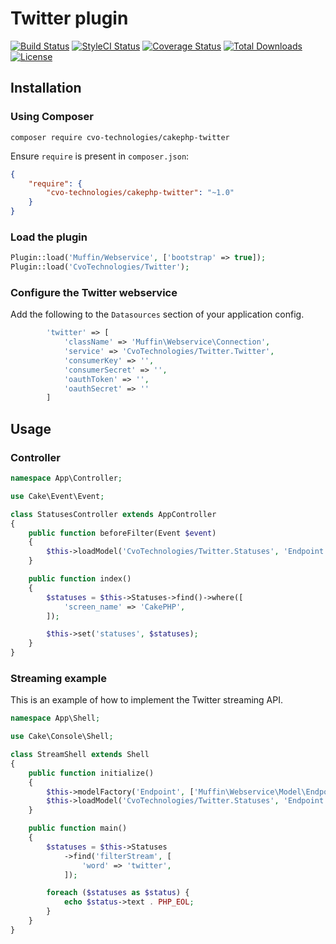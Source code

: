 # Twitter plugin


[![Build Status](https://img.shields.io/travis/CVO-Technologies/cakephp-twitter/master.svg?style=flat-square)](https://travis-ci.org/CVO-Technologies/cakephp-twitter)
[![StyleCI Status](https://styleci.io/repos/43746752/shield)](https://styleci.io/repos/43746752)
[![Coverage Status](https://img.shields.io/codecov/c/github/CVO-Technologies/cakephp-twitter/master.svg?style=flat-square)](https://codecov.io/github/CVO-Technologies/cakephp-twitter)
[![Total Downloads](https://img.shields.io/packagist/dt/CVO-Technologies/cakephp-twitter.svg?style=flat-square)](https://packagist.org/packages/CVO-Technologies/cakephp-twitter)
[![License](https://img.shields.io/badge/license-MIT-blue.svg?style=flat-square)](LICENSE.txt)

## Installation

### Using Composer
```
composer require cvo-technologies/cakephp-twitter
```

Ensure `require` is present in `composer.json`:
```json
{
    "require": {
        "cvo-technologies/cakephp-twitter": "~1.0"
    }
}
```

### Load the plugin

```php
Plugin::load('Muffin/Webservice', ['bootstrap' => true]);
Plugin::load('CvoTechnologies/Twitter');
```

### Configure the Twitter webservice

Add the following to the `Datasources` section of your application config.

```php
        'twitter' => [
            'className' => 'Muffin\Webservice\Connection',
            'service' => 'CvoTechnologies/Twitter.Twitter',
            'consumerKey' => '',
            'consumerSecret' => '',
            'oauthToken' => '',
            'oauthSecret' => ''
        ]
```

## Usage

### Controller

```php
namespace App\Controller;

use Cake\Event\Event;

class StatusesController extends AppController
{
    public function beforeFilter(Event $event)
    {
        $this->loadModel('CvoTechnologies/Twitter.Statuses', 'Endpoint');
    }

    public function index()
    {
        $statuses = $this->Statuses->find()->where([
            'screen_name' => 'CakePHP',
        ]);

        $this->set('statuses', $statuses);
    }
}
```

### Streaming example

This is an example of how to implement the Twitter streaming API.

```php
namespace App\Shell;

use Cake\Console\Shell;

class StreamShell extends Shell
{
    public function initialize()
    {
        $this->modelFactory('Endpoint', ['Muffin\Webservice\Model\EndpointRegistry', 'get']);
        $this->loadModel('CvoTechnologies/Twitter.Statuses', 'Endpoint');
    }

    public function main()
    {
        $statuses = $this->Statuses
            ->find('filterStream', [
                'word' => 'twitter',
            ]);

        foreach ($statuses as $status) {
            echo $status->text . PHP_EOL;
        }
    }
}
```
